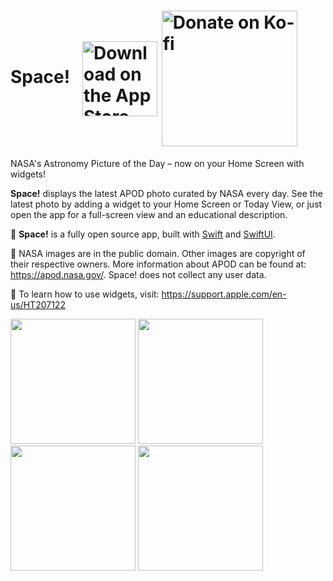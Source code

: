 # Space! &nbsp;&nbsp;[<img src="https://user-images.githubusercontent.com/14237/97336451-41719800-183c-11eb-815f-27ead318c4ec.png" alt="Download on the App Store" width="120" valign="middle">](https://apps.apple.com/us/app/space-daily-photos/id1536864924) [<img src="https://user-images.githubusercontent.com/14237/97349057-37579580-184c-11eb-8158-4842a31ac190.png" width="217" alt="Donate on Ko-fi" valign="middle">](https://ko-fi.com/B0B62J36X)


NASA's Astronomy Picture of the Day – now on your Home Screen with widgets!

**Space!** displays the latest APOD photo curated by NASA every day. See the latest photo by adding a widget to your Home Screen or Today View, or just open the app for a full-screen view and an educational description.

🌿 **Space!** is a fully open source app, built with [Swift](https://developer.apple.com/swift/) and [SwiftUI](https://developer.apple.com/xcode/swiftui/).

📜 NASA images are in the public domain. Other images are copyright of their respective owners. More information about APOD can be found at: https://apod.nasa.gov/. Space! does not collect any user data.

📱 To learn how to use widgets, visit: https://support.apple.com/en-us/HT207122

<img src="https://user-images.githubusercontent.com/14237/96915139-c171b980-145a-11eb-8ff5-191c6cba9f66.png" width="200"> <img src="https://user-images.githubusercontent.com/14237/96915188-cdf61200-145a-11eb-99b8-d5ee109c2b5c.png" width="200"> <img src="https://user-images.githubusercontent.com/14237/96915181-ccc4e500-145a-11eb-8627-781621ffc87a.png" width="200"> <img src="https://user-images.githubusercontent.com/14237/96915186-cd5d7b80-145a-11eb-9be7-a233ce575081.png" width="200">

